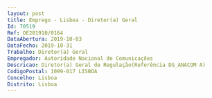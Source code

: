 ```yaml
--- 
layout: post
title: Emprego - Lisboa - Diretor(a) Geral
Id: 70519
Ref: OE201910/0164
DataAbertura: 2019-10-03
DataFecho: 2019-10-31
Trabalho: Diretor(a) Geral
Empregador: Autoridade Nacional de Comunicações
Descricao: Diretor(a) Geral de Regulação(Referência DG_ANACOM A)
CodigoPostal: 1099-017 LISBOA
Concelho: Lisboa
Distrito: Lisboa
--- 
```

